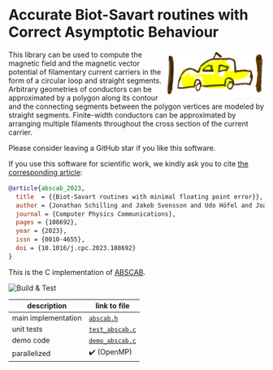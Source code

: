 # Accurate Biot-Savart routines with Correct Asymptotic Behaviour
<img src="abscab_logo.png" alt="ABSCAB logo" width="200" align="right"/>

This library can be used to compute the magnetic field and the magnetic vector potential
of filamentary current carriers in the form of a circular loop and straight segments.
Arbitrary geometries of conductors can be approximated by a polygon along its contour
and the connecting segments between the polygon vertices are modeled by straight segments.
Finite-width conductors can be approximated by arranging multiple filaments
throughout the cross section of the current carrier.

Please consider leaving a GitHub star if you like this software.

If you use this software for scientific work,
we kindly ask you to cite [the corresponding article](https://doi.org/10.1016/j.cpc.2023.108692):
```bibtex
@article{abscab_2023,
  title  = {{Biot-Savart routines with minimal floating point error}},
  author = {Jonathan Schilling and Jakob Svensson and Udo Höfel and Joachim Geiger and Henning Thomsen},
  journal = {Computer Physics Communications},
  pages = {108692},
  year = {2023},
  issn = {0010-4655},
  doi = {10.1016/j.cpc.2023.108692}
}
```

This is the C implementation of [ABSCAB](https://github.com/jonathanschilling/abscab).

![Build & Test](https://github.com/jonathanschilling/abscab-c/actions/workflows/build.yml/badge.svg)

| description         | link to file |
| ------------------- | ---------------------------------------------------------------------- |
| main implementation | [`abscab.h`](abscab/abscab.h)         |
| unit tests          | [`test_abscab.c`](test/test_abscab.c) |
| demo code           | [`demo_abscab.c`](test/demo_abscab.c) |
| parallelized        | :heavy_check_mark: (OpenMP)                                           |

